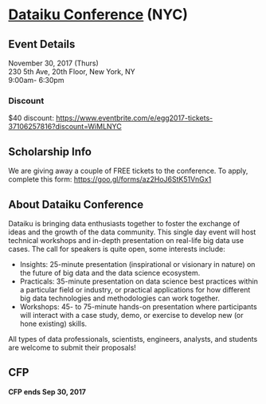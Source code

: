 # [Dataiku Conference](https://pages.dataiku.com/egg2017-next-generation-data-science-analytics) (NYC)

## Event Details
November 30, 2017 (Thurs)  
230 5th Ave, 20th Floor, New York, NY  
9:00am- 6:30pm    

### Discount
$40 discount: https://www.eventbrite.com/e/egg2017-tickets-37106257816?discount=WiMLNYC 

## Scholarship Info

We are giving away a couple of FREE tickets to the conference. To apply, complete this form:
https://goo.gl/forms/az2HoJ6StK51VnGx1

## About Dataiku Conference
Dataiku is bringing data enthusiasts together to foster the exchange of ideas and the growth of the data community. This single day event will host technical workshops and in-depth presentation on real-life big data use cases. The call for speakers is quite open, some interests include:
- Insights: 25-minute presentation (inspirational or visionary in nature) on the future of big data and the data science ecosystem.
- Practicals: 35-minute presentation on data science best practices within a particular field or industry, or practical applications for how different big data technologies and methodologies can work together.
- Workshops: 45- to 75-minute hands-on presentation where participants will interact with a case study, demo, or exercise to develop new (or hone existing) skills.

All types of data professionals, scientists, engineers, analysts, and students are welcome to submit their proposals! 

## CFP 
**CFP ends Sep 30, 2017**

